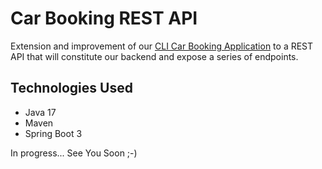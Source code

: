 # Car Booking REST API

Extension and improvement of our [CLI Car Booking Application](https://github.com/younnes-chebli/cli-car-booking-application) to a REST API that will constitute our backend and expose a series of endpoints.

## Technologies Used
* Java 17
* Maven
* Spring Boot 3

In progress... See You Soon ;-)
